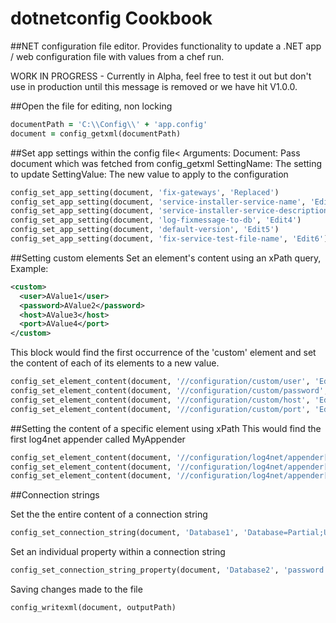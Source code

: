 dotnetconfig Cookbook
=====================

##NET configuration file editor. Provides functionality to update a .NET app / web configuration file with values from a chef run.

WORK IN PROGRESS - Currently in Alpha, feel free to test it out but don't use in production until this message is removed or we have hit V1.0.0.

##Open the file for editing, non locking
```ruby
documentPath = 'C:\\Config\\' + 'app.config'
document = config_getxml(documentPath)
```

##Set app settings within the config file<
Arguments:
  Document: Pass document which was fetched from config_getxml
  SettingName: The setting to update
  SettingValue: The new value to apply to the configuration

```ruby
config_set_app_setting(document, 'fix-gateways', 'Replaced')
config_set_app_setting(document, 'service-installer-service-name', 'Edit2')
config_set_app_setting(document, 'service-installer-service-description', 'Edit3')
config_set_app_setting(document, 'log-fixmessage-to-db', 'Edit4')
config_set_app_setting(document, 'default-version', 'Edit5')
config_set_app_setting(document, 'fix-service-test-file-name', 'Edit6')
```

##Setting custom elements
Set an element's content using an xPath query, Example:

```xml
<custom>
  <user>AValue1</user>
  <password>AValue2</password>
  <host>AValue3</host>
  <port>AValue4</port>
</custom>
```

This block would find the first occurrence of the 'custom' element and set the content of each of its elements to a new value.

```ruby
config_set_element_content(document, '//configuration/custom/user', 'Edit8')
config_set_element_content(document, '//configuration/custom/password', 'Edit9')
config_set_element_content(document, '//configuration/custom/host', 'Edit10')
config_set_element_content(document, '//configuration/custom/port', 'Edit11')
```

##Setting the content of a specific element using xPath
This would find the first log4net appender called MyAppender

```ruby
config_set_element_content(document, '//configuration/log4net/appender[@name="MyAppender"]/hostName', 'NewValue1')
config_set_element_content(document, '//configuration/log4net/appender[@name="MyAppender"]/userName', 'NewValue2')
config_set_element_content(document, '//configuration/log4net/appender[@name="MyAppender"]/password', 'NewValue3')
```

##Connection strings

Set the the entire content of a connection string
```ruby
config_set_connection_string(document, 'Database1', 'Database=Partial;User Id=Replacement;Password=PasswordChanged;CommandTimeout=30;MinPoolSize=0')
```

Set an individual property within a connection string

```ruby
config_set_connection_string_property(document, 'Database2', 'password', 'NewValue123654')
```

Saving changes made to the file

```ruby
config_writexml(document, outputPath)
```
